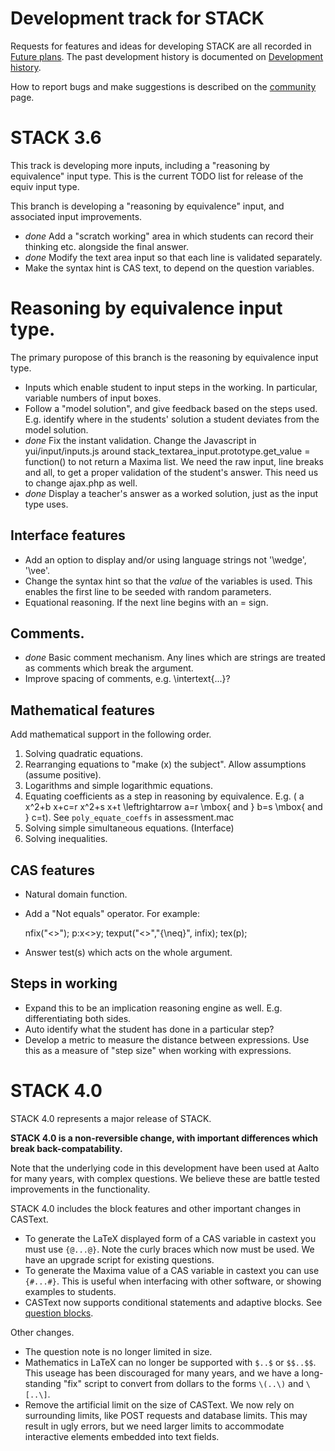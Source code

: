 # Development track for STACK

Requests for features and ideas for developing STACK are all recorded in [Future plans](Future_plans.md). The
past development history is documented on [Development history](Development_history.md).

How to report bugs and make suggestions is described on the [community](../About/Community.md) page.

# STACK 3.6

This track is developing more inputs, including a "reasoning by equivalence" input type. This is the current TODO list for release of the equiv input type.

This branch is developing a "reasoning by equivalence" input, and associated input improvements.

* *done* Add a "scratch working" area in which students can record their thinking etc. alongside the final answer.
* *done* Modify the text area input so that each line is validated separately.
* Make the syntax hint is CAS text, to depend on the question variables.

# Reasoning by equivalence input type.

The primary puropose of this branch is the reasoning by equivalence input type.

* Inputs which enable student to input steps in the working. In particular, variable numbers of input boxes.
* Follow a "model solution", and give feedback based on the steps used.  E.g. identify where in the students' solution a student deviates from the model solution.
* *done* Fix the instant validation. Change the Javascript in yui/input/inputs.js around stack_textarea_input.prototype.get_value = function() to not return a Maxima list.  We need the raw input, line breaks and all, to get a proper validation of the student's answer.  This need us to change ajax.php as well.
* *done* Display a teacher's answer as a worked solution, just as the input type uses.


## Interface features

* Add an option to display and/or using language strings not '\wedge', '\vee'.
* Change the syntax hint so that the *value* of the variables is used.  This enables the first line to be seeded with random parameters.
* Equational reasoning.  If the next line begins with an = sign.

## Comments.

* *done* Basic comment mechanism.  Any lines which are strings are treated as comments which break the argument.
* Improve spacing of comments, e.g. \intertext{...}?

## Mathematical features

Add mathematical support in the following order.

1. Solving quadratic equations.
2. Rearranging equations to "make \(x\) the subject".  Allow assumptions (assume positive).
3. Logarithms and simple logarithmic equations.
4. Equating coefficients as a step in reasoning by equivalence. E.g. \( a x^2+b x+c=r x^2+s x+t \leftrightarrow a=r \mbox{ and } b=s \mbox{ and } c=t\). See `poly_equate_coeffs` in assessment.mac
5. Solving simple simultaneous equations.  (Interface)
6. Solving inequalities.


## CAS features

* Natural domain function.
* Add a "Not equals" operator.  For example:

    nfix("<>");
    p:x<>y;
    texput("<>","{\neq}", infix);
    tex(p);

* Answer test(s) which acts on the whole argument.

## Steps in working

* Expand this to be an implication reasoning engine as well.  E.g. differentiating both sides.
* Auto identify what the student has done in a particular step?
* Develop a metric to measure the distance between expressions.  Use this as a measure of "step size" when working with expressions.

# STACK 4.0

STACK 4.0 represents a major release of STACK.  

**STACK 4.0 is a non-reversible change, with important differences which break back-compatability.**

Note that the underlying code in this development have been used at Aalto for many years, with complex questions.  We believe these are battle tested improvements in the functionality.

STACK 4.0 includes the block features and other important changes in CASText.

* To generate the LaTeX displayed form of a CAS variable in castext you must use `{@...@}`.  Note the curly braces which now must be used.  We have an upgrade script for existing questions.
* To generate the Maxima value of a CAS variable in castext you can use `{#...#}`. This is useful when interfacing with other software, or showing examples to students.
* CASText now supports conditional statements and adaptive blocks. See [question blocks](../Authoring/Question_blocks.md).

Other changes.

* The question note is no longer limited in size.
* Mathematics in LaTeX can no longer be supported with `$..$` or `$$..$$`.  This useage has been discouraged for many years, and we have a long-standing "fix" script to convert from dollars to the forms `\(..\)` and `\[..\]`.
* Remove the artificial limit on the size of CASText.  We now rely on surrounding limits, like POST requests and database limits.  This may result in ugly errors, but we need larger limits to accommodate interactive elements embedded into text fields.
